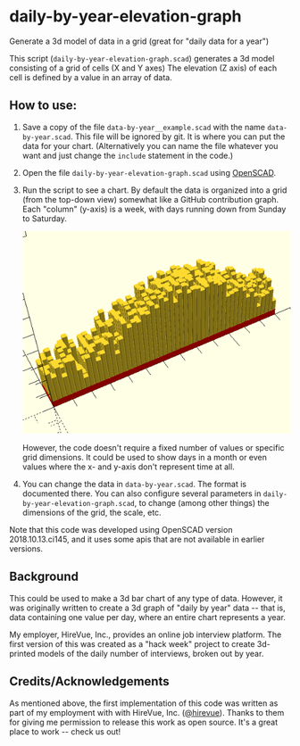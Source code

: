 # daily-by-year-elevation-graph
Generate a 3d model of data in a grid (great for "daily data for a year")

This script (`daily-by-year-elevation-graph.scad`) generates a 3d model
consisting of a grid of cells (X and Y axes) The elevation (Z axis) of
each cell is defined by a value in an array of data.

## How to use:

1. Save a copy of the file `data-by-year__example.scad` with the name `data-by-year.scad`. This file
   will be ignored by git. It is where you can put the data for your chart. (Alternatively
   you can name the file whatever you want and just change the `include` statement in the code.)

2. Open the file `daily-by-year-elevation-graph.scad` using [OpenSCAD](https://openscad.org/).

3. Run the script to see a chart. By default the data is organized into a grid (from the top-down
   view) somewhat like a GitHub contribution graph. Each "column" (y-axis) is a week, with days running down
   from Sunday to Saturday.

   ![Example graph rendered in OpenSCAD](assets/daily-by-year-elevation-graph-example.png?raw=true "Example graph rendered in OpenSCAD")
   
   However, the code doesn't require a fixed number of values or specific grid dimensions. It could
   be used to show days in a month or even values where the x- and y-axis don't represent time at all.

4. You can change the data in `data-by-year.scad`. The format is documented there. You can
   also configure several parameters in `daily-by-year-elevation-graph.scad`, to change
   (among other things) the dimensions of the grid, the scale, etc.

Note that this code was developed using OpenSCAD version 2018.10.13.ci145, and it
uses some apis that are not available in earlier versions.

## Background

This could be used to make a 3d bar chart of any type of data. However, it was
originally written to create a 3d graph of "daily by year" data -- that is,
data containing one value per day, where an entire chart represents a year.

My employer, HireVue, Inc., provides an online job interview platform. The
first version of this was created as a "hack week" project to create 3d-printed
models of the daily number of interviews, broken out by year.

## Credits/Acknowledgements

As mentioned above, the first implementation of this code was written as part of my employment with
with HireVue, Inc. ([@hirevue](https://github.com/hirevue)). Thanks to them for giving me permission to release this work
as open source. It's a great place to work -- check us out!
